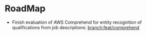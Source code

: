 # RoadMap

- Finish evaluation of AWS Comprehend for entity recognition of qualifications from job descriptions: [branch:feat/comprehend](https://github.com/maxo99/jobfinder/tree/feat/comprehend)
